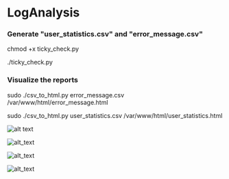 # LogAnalysis

### Generate "user_statistics.csv" and "error_message.csv"
chmod +x ticky_check.py

./ticky_check.py

### Visualize the reports
sudo ./csv_to_html.py error_message.csv /var/www/html/error_message.html

sudo ./csv_to_html.py user_statistics.csv /var/www/html/user_statistics.html

![alt text](https://vovyqg.sn.files.1drv.com/y4mACcPQ57r8qXCkPCcZuzMizRMxhDL8kVUzJ-vdL7ni-NOtYOB8Gm7Y4THOL-CiEdYzs6HA-yggWOt82gxYhuazgmInq7ne7uK5iWyZ2xtQT8ZxJgOV9ZcxewXCeIz9PSeMsskbNqHwE7QyOQIx-QBfSnI6jLtjhEPz2v_fQ7K2tZaGUOX_gvn7uzE0kDTxF4JoXVTaLVdsgooZH_2Zihr3A?width=763&height=124&cropmode=none)

![alt_text](https://upvyqg.sn.files.1drv.com/y4mdtOjD9mU0bPi-fMSCL_gdaXhcW1htnu3PmeGLS28VQMxg90hnyksLilB_dj5Xpo7AIn_LmeP0kWZ7qAwM-vQfBEujWfhIg3ZyxX9AqWdwUOd9Vj3eIzCUlAyNKwUnLNSXvsjSNqF6QLZ_XckJ26P_r4nKs2BITntxfGWucXQFxa7JwhnZVjXXGV0yf08PMsd1PzTPg9VUX6OadgaEuoh4Q?width=1082&height=137&cropmode=none)

![alt_text](https://uuvyqg.sn.files.1drv.com/y4mQCqGgLCoEeMwY2YLVWeI7aKU3LE9AcaPEtMVZ2Q9J7BEq-gNQSRormYdaFMxtY3XrXrNg6VvNqY0MiRo88Sgia6MZ-ouFxFyTDhRYBZnl9dpZiFN-3D4mX4oZd1rPqr8GmKkFsqj0BNXzUdQq4KXBZCwf6BXC1DwG-C078Sa3HvJ2wPYmjT4BaaP83Z7bb7Py9mu8y7OfvfZ7MTZV-5JPA?width=378&height=430&cropmode=none)

![alt_text](https://uuvyqg.sn.files.1drv.com/y4mQCqGgLCoEeMwY2YLVWeI7aKU3LE9AcaPEtMVZ2Q9J7BEq-gNQSRormYdaFMxtY3XrXrNg6VvNqY0MiRo88Sgia6MZ-ouFxFyTDhRYBZnl9dpZiFN-3D4mX4oZd1rPqr8GmKkFsqj0BNXzUdQq4KXBZCwf6BXC1DwG-C078Sa3HvJ2wPYmjT4BaaP83Z7bb7Py9mu8y7OfvfZ7MTZV-5JPA?width=378&height=430&cropmode=none)
